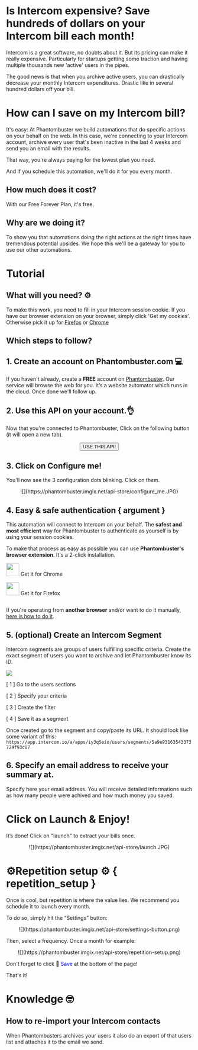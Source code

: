 # Is Intercom expensive? Save hundreds of dollars on your Intercom bill each month!

Intercom is a great software, no doubts about it. But its pricing can make it really expensive. Particularly for startups getting some traction and having multiple thousands new 'active' users in the pipes.

The good news is that when you archive active users, you can drastically decrease your monthly Intercom expenditures. Drastic like in several hundred dollars off your bill.

# How can I save on my Intercom bill?

It's easy: At Phantombuster we build automations that do specific actions on your behalf on the web. In this case, we're connecting to your Intercom account, archive every user that's been inactive in the last 4 weeks and send you an email with the results.

That way, you're always paying for the lowest plan you need.

And if you schedule this automation, we'll do it for you every month.

## How much does it cost?

With our Free Forever Plan, it's free.

## Why are we doing it?
To show you that automations doing the right actions at the right times have tremendous potential upsides. We hope this we'll be a gateway for you to use our other automations.

# Tutorial

## What will you need? ⚙️ 

To make this work, you need to fill in your Intercom session cookie. If you have our browser extension on your browser, simply click 'Get my cookies'. Otherwise pick it up for [Firefox](https://addons.mozilla.org/fr/firefox/addon/phantombuster/) or [Chrome](https://chrome.google.com/webstore/detail/phantombuster/mdlnjfcpdiaclglfbdkbleiamdafilil)

## Which steps to follow?

## 1. Create an account on Phantombuster.com 💻
If you haven't already, create a **FREE** account on [Phantombuster](https://phantombuster.com/register). Our service will browse the web for you. It’s a website automator which runs in the cloud. Once done we'll follow up.


## 2. Use this API on your account.👌
Now that you're connected to Phantombuster, Click on the following button (it will open a new tab).

<center><button type="button" class="btn btn-warning callToAction" onclick="useThisApi()">USE THIS API!</button></center>

## 3. Click on Configure me!
You'll now see the 3 configuration dots blinking. Click on them.

<center>![](https://phantombuster.imgix.net/api-store/configure_me.JPG)</center>


## 4. Easy & safe authentication { argument }

This automation will connect to Intercom on your behalf. The **safest and most efficient** way for Phantombuster to authenticate as yourself is by using your session cookies.

To make that process as easy as possible you can use **Phantombuster's browser extension**. It's a 2-click installation.

<div class="row" style="margin: 10px 0px;">
	<div class="col-xs-5 col-xs-offset-1">
		<a href="https://chrome.google.com/webstore/detail/phantombuster/mdlnjfcpdiaclglfbdkbleiamdafilil" 
		target="_blank">
			<div class="btn btn-default text-center" style="display: inline-block; align-items: center;">
				<p style="margin-top: 0px;">
				<img src="https://s3-eu-west-1.amazonaws.com/phantombuster-static/api-store/Browser+Extension/chrome.svg" style="height: 35px; box-shadow: 0px 0px 0px white">
				Get it for Chrome</p>
			</div>
		</a>
	</div>
	<div class="col-xs-5 col-xs-offset-1">
		<a href="https://addons.mozilla.org/fr/firefox/addon/phantombuster/" 
		target="_blank">
			<div class="btn btn-default text-center" style="display: inline-block; align-items: center;">
				<p style="margin-top: 0px;">
				<img src="https://s3-eu-west-1.amazonaws.com/phantombuster-static/api-store/Browser+Extension/firefox.svg" style="height: 35px; box-shadow: 0px 0px 0px white">
				Get it for Firefox</p>
			</div>
		</a>
	</div>	
</div>

If you're operating from **another browser** and/or want to do it manually, [here is how to do it](https://intercom.help/phantombuster/help-home/how-to-get-your-cookies-without-using-our-browser-extension).

## 5. (optional) Create an Intercom Segment

Intercom segments are groups of users fulfilling specific criteria. Create the exact segment of users you want to archive and let Phantombuster know its ID. 

![](hhttps://s3-eu-west-1.amazonaws.com/phantombuster-static/api-store/Intercom+Auto+Archiver/Intercom+Segment.png)

[ 1 ] Go to the users sections

[ 2 ] Specify your criteria

[ 3 ] Create the filter

[ 4 ] Save it as a segment

Once created go to the segment and copy/paste its URL. It should look like some variant of this:
`https://app.intercom.io/a/apps/iy3q5eio/users/segments/5a9e93163543373724f93c07`

## 6. Specify an email address to receive your summary at.

Specify here your email address. You will receive detailed informations such as how many people were achived and how much money you saved.

# Click on Launch & Enjoy!
It’s done! Click on "launch" to extract your bills once.

<center>![](https://phantombuster.imgix.net/api-store/launch.JPG)</center>

# ⚙️️Repetition setup ⚙️ { repetition_setup }

Once is cool, but repetition is where the value lies. We recommend you schedule it to launch every month.

To do so, simply hit the “Settings” button:

<center>![](https://phantombuster.imgix.net/api-store/settings-button.png)</center>

Then, select a frequency. Once a month for example:

<center>![](https://phantombuster.imgix.net/api-store/repetition-setup.png)</center>

Don't forget to click 💾 <span style="color:blue">Save</span> at the bottom of the page!

That's it!	

# Knowledge 🤓

## How to re-import your Intercom contacts

When Phantombusters archives your users it also do an export of that users list and attaches it to the email we send.